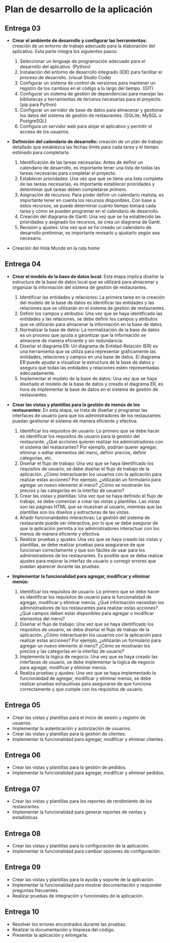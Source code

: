 # Plan de desarrollo de la aplicación

## Entrega 03
- **Crear el ambiente de desarrollo y configurar las herramientas:** creación de un entorno de trabajo adecuado para la elaboración del aplicativo. Esta parte integra los siguientes pasos:
  1. Seleccionar un lenguaje de programación adecuado para el desarrollo del aplicativo. (Python)
  2. Instalación del entorno de desarrollo integrado (IDE) para facilitar el proceso de desarrollo. (visual Studio Code)
  3. Configurar un sistema de control de versiones para mantener un registro de los cambios en el código a lo largo del tiempo. (GIT)
  4. Configurar un sistema de gestión de dependencias para manejar las bibliotecas y herramientas de terceros necesarias para el proyecto. (pip para Python)
  5. Configurar un servidor de base de datos para almacenar y gestionar los datos del sistema de gestión de restaurantes. (SQLite, MySQL o PostgreSQL)
  6. Configura un servidor web para alojar el aplicativo y permitir el acceso de los usuarios.

- **Definición del calendario de desarrollo:** creación de un plan de trabajo detallado que establezca las fechas límite para cada tarea y el tiempo estimado para completarla.
  1. Identificación de las tareas necesarias: Antes de definir un calendario de desarrollo, es importante tener una lista de todas las tareas necesarias para completar el proyecto.
  2. Establecer prioridades: Una vez que que se tiene una lista completa de las tareas necesarias, es importante establecer prioridades y determinar qué tareas deben completarse primero.
  3. Asignación de recursos: Para poder definir un calendario realista, es importante tener en cuenta los recursos disponibles. Con base a estos recursos, se puede determinar cuánto tiempo tomará cada tarea y cómo se pueden programar en el calendario de desarrollo.
  4. Creación del diagrama de Gantt: Una vez que se ha establecido las prioridades y asignado los recursos, se crea un diagrama de Gantt.
  5. Revisión y ajustes: Una vez que se ha creado un calendario de desarrollo preliminar, es importante revisarlo y ajustarlo según sea necesario.

- Creación del Hola Mundo en la ruta home

## Entrega 04

- **Crear el modelo de la base de datos local:** Esta etapa implica diseñar la estructura de la base de datos local que se utilizará para almacenar y organizar la información del sistema de gestión de restaurantes.

  1. Identificar las entidades y relaciones: La primera tarea en la creación del modelo de la base de datos es identificar las entidades y las relaciones que se utilizarán en el sistema de gestión de restaurantes.
  2. Definir los campos y atributos: Una vez que se haya identificado las entidades y las relaciones, se debe definir los campos y atributos que se utilizarán para almacenar la información en la base de datos.
  3. Normalizar la base de datos: La normalización de la base de datos es un proceso que ayuda a garantizar que la información se almacene de manera eficiente y sin redundancia.
  4. Diseñar el diagrama ER: Un diagrama de Entidad-Relación (ER) es una herramienta que se utiliza para representar gráficamente las entidades, relaciones y campos en una base de datos. El diagrama ER puede ayudar a visualizar la estructura de la base de datos y asegura que todas las entidades y relaciones estén representadas adecuadamente.
  5. Implementar el modelo de la base de datos: Una vez que se haya diseñado el modelo de la base de datos y creado el diagrama ER, es hora de implementar la base de datos en el sistema de gestión de restaurantes.

- **Crear las vistas y plantillas para la gestión de menús de los restaurantes:** En esta etapa, se trata de diseñar y programar las interfaces de usuario para que los administradores de los restaurantes puedan gestionar el sistema de manera eficiente y efectiva.
  1. Identificar los requisitos de usuario: Lo primero que se debe hacer es identificar los requisitos de usuario para la gestión del restaurante. ¿Qué acciones quieren realizar los administradores con el sistema del restaurantes? Por ejemplo, podrían querer agregar, eliminar o editar elementos del menú, definir precios, definir categorías, etc.
  2. Diseñar el flujo de trabajo: Una vez que se haya identificado los requisitos de usuario, se debe diseñar el flujo de trabajo de la aplicación. ¿Cómo interactuarán los usuarios con la aplicación para realizar estas acciones? Por ejemplo, ¿utilizarán un formulario para agregar un nuevo elemento al menú? ¿Cómo se mostrarán los precios y las categorías en la interfaz de usuario?
  3. Crear las vistas y plantillas: Una vez que se haya definido el flujo de trabajo, se debe comenzar a crear las vistas y plantillas. Las vistas son las páginas HTML que se muestran al usuario, mientras que las plantillas son los diseños y estructuras de las vistas.
  4. Añadir funcionalidades interactivas: La gestión del sistema de restaurante puede ser interactiva, por lo que se debe asegurar de que la aplicación permita a los administradores interactuar con los menús de manera eficiente y efectiva.
  5. Realizar pruebas y ajustes: Una vez que se haya creado las vistas y plantillas, se debe realizar pruebas para asegurarse de que funcionan correctamente y que son fáciles de usar para los administradores de los restaurantes. Es posible que se deba realizar ajustes para mejorar la interfaz de usuario o corregir errores que puedan aparecer durante las pruebas.

- **Implementar la funcionalidad para agregar, modificar y eliminar menús:**
  1. Identificar los requisitos de usuario: Lo primero que se debe hacer es identificar los requisitos de usuario para la funcionalidad de agregar, modificar y eliminar menús. ¿Qué información necesitan los administradores de los restaurantes para realizar estas acciones? ¿Qué campos deben estar disponibles para agregar o modificar elementos del menú?
  2. Diseñar el flujo de trabajo: Una vez que se haya identificado los requisitos de usuario, se debe diseñar el flujo de trabajo de la aplicación. ¿Cómo interactuarán los usuarios con la aplicación para realizar estas acciones? Por ejemplo, ¿utilizarán un formulario para agregar un nuevo elemento al menú? ¿Cómo se mostrarán los precios y las categorías en la interfaz de usuario?
  3. Implementa la lógica de negocio: Una vez que se haya creado las interfaces de usuario, se debe implementar la lógica de negocio para agregar, modificar y eliminar menús.
  4. Realiza pruebas y ajustes: Una vez que se haya implementado la funcionalidad de agregar, modificar y eliminar menús, se debe realizar pruebas exhaustivas para asegurarse de que funciona correctamente y que cumple con los requisitos de usuario.

## Entrega 05
- Crear las vistas y plantillas para el inicio de sesión y registro de usuarios.
- Implementar la autenticación y autorización de usuarios.
- Crear las vistas y plantillas para la gestión de clientes.
- Implementar la funcionalidad para agregar, modificar y eliminar clientes.

## Entrega 06
- Crear las vistas y plantillas para la gestión de pedidos.
- Implementar la funcionalidad para agregar, modificar y eliminar pedidos.

## Entrega 07
- Crear las vistas y plantillas para los reportes de rendimiento de los restaurantes.
- Implementar la funcionalidad para generar reportes de ventas y estadísticas.

## Entrega 08
- Crear las vistas y plantillas para la configuración de la aplicación.
- Implementar la funcionalidad para cambiar opciones de configuración.

## Entrega 09
- Crear las vistas y plantillas para la ayuda y soporte de la aplicación.
- Implementar la funcionalidad para mostrar documentación y responder preguntas frecuentes.
- Realizar pruebas de integración y funcionales de la aplicación.


## Entrega 10
- Resolver los errores encontrados durante las pruebas.
- Realizar la documentación y limpieza del código.
- Presentar la aplicación y entregarla.
